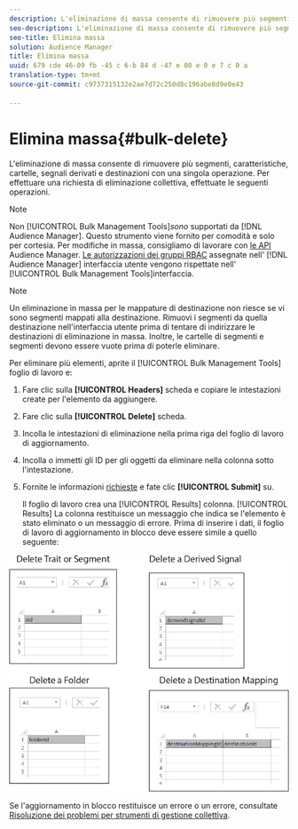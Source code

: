 ```yaml
---
description: L'eliminazione di massa consente di rimuovere più segmenti, caratteristiche, cartelle, segnali derivati e destinazioni con una singola operazione. Per effettuare una richiesta di eliminazione collettiva, effettuate le seguenti operazioni.
seo-description: L'eliminazione di massa consente di rimuovere più segmenti, caratteristiche, cartelle, segnali derivati e destinazioni con una singola operazione. Per effettuare una richiesta di eliminazione collettiva, effettuate le seguenti operazioni.
seo-title: Elimina massa
solution: Audience Manager
title: Elimina massa
uuid: 679 cde 46-09 fb -45 c 6-b 84 d -47 e 00 e 0 e 7 c 0 a
translation-type: tm+mt
source-git-commit: c9737315132e2ae7d72c250d8c196abe8d9e0e43

---
```



# Elimina massa{#bulk-delete}

L&#39;eliminazione di massa consente di rimuovere più segmenti, caratteristiche, cartelle, segnali derivati e destinazioni con una singola operazione. Per effettuare una richiesta di eliminazione collettiva, effettuate le seguenti operazioni.

<!-- 

<p>t_bulk_delete.xml </p>

 -->

>[!NOTE]
>
>Non [!UICONTROL Bulk Management Tools]*sono* supportati da [!DNL Audience Manager]. Questo strumento viene fornito per comodità e solo per cortesia. Per modifiche in massa, consigliamo di lavorare con [le API](../../api/rest-api-main/aam-api-getting-started.md) Audience Manager. [Le autorizzazioni dei gruppi RBAC](../../features/administration/administration-overview.md) assegnate nell&#39; [!DNL Audience Manager] interfaccia utente vengono rispettate nell&#39; [!UICONTROL Bulk Management Tools]interfaccia.

>[!NOTE]
>
>Un eliminazione in massa per le mappature di destinazione non riesce se vi sono segmenti mappati alla destinazione. Rimuovi i segmenti da quella destinazione nell&#39;interfaccia utente prima di tentare di indirizzare le destinazioni di eliminazione in massa. Inoltre, le cartelle di segmenti e segmenti devono essere vuote prima di poterle eliminare.

Per eliminare più elementi, aprite il [!UICONTROL Bulk Management Tools] foglio di lavoro e:

1. Fare clic sulla **[!UICONTROL Headers]** scheda e copiare le intestazioni create per l&#39;elemento da aggiungere.
2. Fare clic sulla **[!UICONTROL Delete]** scheda.
3. Incolla le intestazioni di eliminazione nella prima riga del foglio di lavoro di aggiornamento.
4. Incolla o immetti gli ID per gli oggetti da eliminare nella colonna sotto l&#39;intestazione.
5. Fornite le informazioni [richieste](../../reference/bulk-management-tools/bulk-management-intro.md#auth-reqs) e fate clic **[!UICONTROL Submit]** su.

   Il foglio di lavoro crea una [!UICONTROL Results] colonna. [!UICONTROL Results] La colonna restituisce un messaggio che indica se l&#39;elemento è stato eliminato o un messaggio di errore.
Prima di inserire i dati, il foglio di lavoro di aggiornamento in blocco deve essere simile a quello seguente:

![](assets/delete.png)

Se l&#39;aggiornamento in blocco restituisce un errore o un errore, consultate [Risoluzione dei problemi per strumenti di gestione collettiva](../../reference/bulk-management-tools/bulk-troubleshooting.md).
